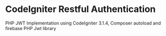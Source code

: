 # CodeIgniter Restful Authentication

PHP JWT Implementation using CodeIgniter 3.1.4, Composer autoload and firebase PHP Jwt library
